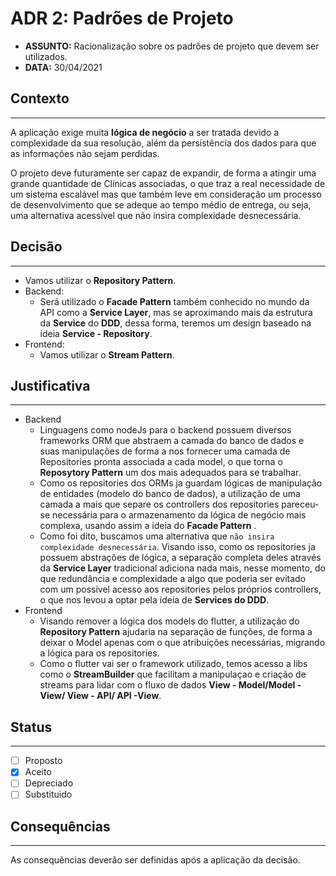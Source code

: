 # ADR 2: Padrões de Projeto

- **ASSUNTO:** Racionalização sobre os padrões de projeto que devem ser utilizados.
- **DATA:** 30/04/2021

## **Contexto**

---

A aplicação exige muita **lógica de negócio** a ser tratada devido a complexidade da sua resolução, além da persistência dos dados para que as informações não sejam perdidas.

O projeto deve futuramente ser capaz de expandir, de forma a atingir uma grande quantidade de Clínicas associadas, o que traz a real necessidade de um sistema escalável mas que também leve em consideração um processo de desenvolvimento que se adeque ao tempo médio de entrega, ou seja, uma alternativa acessível que não insira complexidade desnecessária.

## **Decisão**

---

- Vamos utilizar o **Repository Pattern**.
- Backend:
  - Será utilizado o **Facade Pattern** também conhecido no mundo da API como a **Service Layer**, mas se aproximando mais da estrutura da **Service** do **DDD**, dessa forma, teremos um design baseado na ideia **Service - Repository**.
- Frontend:
  - Vamos utilizar o **Stream Pattern**.

## **Justificativa**

---

- Backend
  - Linguagens como nodeJs para o backend possuem diversos frameworks ORM que abstraem a camada do banco de dados e suas manipulações de forma a nos fornecer uma camada de Repositories pronta associada a cada model, o que torna o **Reposytory Pattern** um dos mais adequados para se trabalhar.
  - Como os repositories dos ORMs ja guardam lógicas de manipulação de entidades (modelo do banco de dados), a utilização de uma camada a mais que separe os controllers dos repositories pareceu-se necessária para o armazenamento da lógica de negócio mais complexa, usando assim a ideia do **Facade Pattern** .
  - Como foi dito, buscamos uma alternativa que `não insira complexidade desnecessária`. Visando isso, como os repositories ja possuem abstrações de lógica, a separação completa deles através da **Service Layer** tradicional adiciona nada mais, nesse momento, do que redundância e complexidade a algo que poderia ser evitado com um possível acesso aos repositories pelos próprios controllers, o que nos levou a optar pela ideia de **Services do DDD**.
- Frontend
  - Visando remover a lógica dos models do flutter, a utilização do **Repository Pattern** ajudaria na separação de funções, de forma a deixar o Model apenas com o que atribuições necessárias, migrando a lógica para os repositories.
  - Como o flutter vai ser o framework utilizado, temos acesso a libs como o **StreamBuilder** que facilitam a manipulaçao e criação de streams para lidar com o fluxo de dados **View - Model/Model - View/ View - API/ API -View**.

## **Status**

---

- [ ] Proposto
- [x] Aceito
- [ ] Depreciado
- [ ] Substituido

## **Consequências**

---

As consequências deverão ser definidas após a aplicação da decisão.
